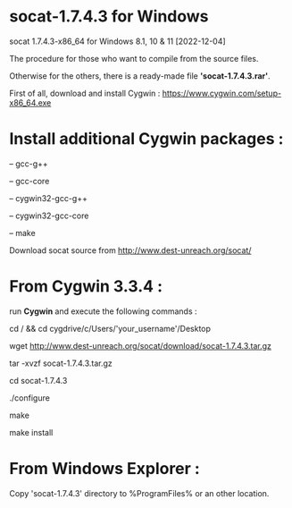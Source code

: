# socat-1.7.4.3 for Windows
socat 1.7.4.3-x86_64 for Windows 8.1, 10 & 11
[2022-12-04]

The procedure for those who want to compile from the source files. 

Otherwise for the others, there is a ready-made file **'socat-1.7.4.3.rar'**.

First of all, download and install Cygwin : https://www.cygwin.com/setup-x86_64.exe

Install additional Cygwin packages :
==================================

– gcc-g++

– gcc-core

– cygwin32-gcc-g++

– cygwin32-gcc-core

– make

Download socat source from http://www.dest-unreach.org/socat/

From Cygwin 3.3.4 : 
=================

run **Cygwin** and execute the following commands : 

cd / &&  cd cygdrive/c/Users/'your_username'/Desktop

wget http://www.dest-unreach.org/socat/download/socat-1.7.4.3.tar.gz

tar -xvzf socat-1.7.4.3.tar.gz

cd socat-1.7.4.3

./configure

make

make install

From Windows Explorer :
=====================
Copy 'socat-1.7.4.3' directory to %ProgramFiles% or an other location.
